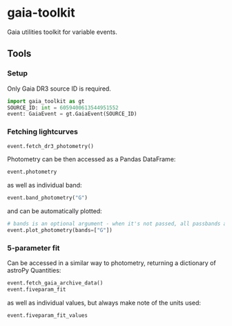 # gaia-toolkit
Gaia utilities toolkit for variable events.

## Tools

### Setup

Only Gaia DR3 source ID is required.

```python
import gaia_toolkit as gt
SOURCE_ID: int = 6059400613544951552
event: GaiaEvent = gt.GaiaEvent(SOURCE_ID)
```

### Fetching lightcurves

```python
event.fetch_dr3_photometry()
```

Photometry can be then accessed as a Pandas DataFrame:

```python
event.photometry
```

as well as individual band:

```python
event.band_photometry("G")
```

and can be automatically plotted:
```python
# bands is an optional argument - when it's not passed, all passbands are plotted
event.plot_photometry(bands=["G"])
```

### 5-parameter fit

Can be accessed in a similar way to photometry, returning a dictionary of astroPy Quantities:

```python
event.fetch_gaia_archive_data()
event.fiveparam_fit
```

as well as individual values, but always make note of the units used:

```python
event.fiveparam_fit_values
```
